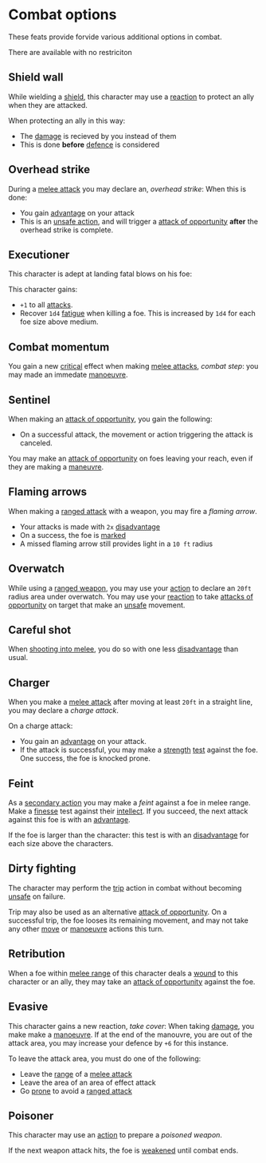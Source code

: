 # Combat options
These feats provide forvide various additional options in combat.

There are available with no restriciton

## Shield wall
While wielding a [shield](items.md#shield), this character may use a [reaction](actions.md#reactions) to protect an ally when they are attacked.

When protecting an ally in this way:
 - The [damage](stats.md#damage) is recieved by you instead of them
 - This is done **before** [defence](stats.md#defence) is considered


## Overhead strike
During a [melee attack](rolls.md#melee-attack) you may declare an, *overhead strike*: When this is done:
 - You gain [advantage](rolls.md#advantage) on your attack
 - This is an [unsafe action](actions.md#unsafe-action), and will trigger a [attack of opportunity](actions.md#attack-of-opportunity) **after** the overhead strike is complete.


## Executioner
This character is adept at landing fatal blows on his foe:

This character gains:
 - `+1` to all [attacks](rolls.md#attacks).
 - Recover `1d4` [fatigue](stats.md#fatigue) when killing a foe. This is increased by `1d4` for each foe size above medium.


## Combat momentum
You gain a new [critical](rolls.md#criticals) effect when making [melee attacks](rolls.md#melee-attack), *combat step*: you may made an immedate [manoeuvre](actions.md#manoeuvre).


## Sentinel
When making an [attack of opportunity](actions.md#attack-of-opportunity), you gain the following:
 - On a successful attack, the movement or action triggering the attack is canceled.

You may make an [attack of opportunity](actions.md#attack-of-opportunity) on foes leaving your reach, even if they are making a [maneuvre](actions.md#manoeuvre).


## Flaming arrows
When making a [ranged attack](rolls.md#ranged-attack) with a weapon, you may fire a *flaming arrow*.
 - Your attacks is made with `2x` [disadvantage](rolls.md#disadvantage)
 - On a success, the foe is [marked](statuses.md#marked)
 - A missed flaming arrow still provides light in a `10 ft` radius


## Overwatch
While using a [ranged weapon](weapons.md#ranged-weapons), you may use your [action](actions.md#actions) to declare an `20ft` radius area under overwatch. You may use your [reaction](actions.md#reactions) to take [attacks of opportunity](actions.md#attack-of-opportunity) on target that make an [unsafe](actions.md#unsafe-action) movement.


## Careful shot
When [shooting into melee](statuses.md#shooting-into-melee), you do so with one less [disadvantage](rolls.md#disadvantage) than usual.


## Charger
When you make a [melee attack](actions.md#melee-attack) after moving at least `20ft` in a straight line, you may declare a *charge attack*.

On a charge attack:
 - You gain an [advantage](rolls.md#advantage) on your attack.
 - If the attack is successful, you may make a [strength](stats.md#strength) [test](rolls.md#tests) 
 against the foe. One success, the foe is knocked prone.


 ## Feint
As a [secondary action](actions.md#secondary-action) you may make a *feint* against a foe in melee range.
Make a [finesse](stats.md#finesse) test against their [intellect](stats.md#intellect). If you succeed, the next attack against this foe is with an [advantage](rolls.md#advantage).

If the foe is larger than the character: this test is with an [disadvantage](rolls.md#disadvantage) for each size above the characters.


## Dirty fighting
The character may perform the [trip](actions.md#trip) action in combat without becoming [unsafe](actions.md#unsafe-action) on failure.

Trip may also be used as an alternative [attack of opportunity](actions.md#attack-of-opportunity). On a successful trip, the foe looses its remaining movement, and may not take any other [move](actions.md#move) or [manoeuvre](actions.md#manoeuvre) actions this turn.


## Retribution
When a foe within [melee range](weapons.md#range) of this character deals a [wound](stats.md#wounds) to this character or an ally, they may take an [attack of opportunity](actions.md#attack-of-opportunity) against the foe.


## Evasive
This character gains a new reaction, *take cover*: When taking [damage](stats.md#damage), you make make a [manoeuvre](actions.md#manoeuvre). If at the end of the manouvre, you are out of the attack area, you may increase your defence by `+6` for this instance.

To leave the attack area, you must do one of the following:
 - Leave the [range](weapons.md#range) of a [melee attack](rolls.md#melee-attack)
 - Leave the area of an area of effect attack
 - Go [prone](statuses.md#prone) to avoid a [ranged attack](rolls.md#ranged-attack)


## Poisoner
This character may use an [action](actions.md#actions) to prepare a *poisoned weapon*.

If the next weapon attack hits, the foe is [weakened](statuses.md#weakened) until combat ends.